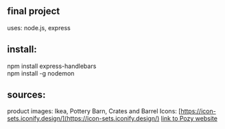 ## final project
uses: node.js, express

## install:
npm install express-handlebars <br>
npm install -g nodemon

## sources: 
product images: Ikea, Pottery Barn, Crates and Barrel
Icons: [https://icon-sets.iconify.design/](https://icon-sets.iconify.design/)
[link to Pozy website](https://paulagrata.com/lewisportfolio/finalproject/)


